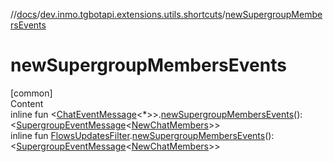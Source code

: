 //[docs](../../index.md)/[dev.inmo.tgbotapi.extensions.utils.shortcuts](index.md)/[newSupergroupMembersEvents](new-supergroup-members-events.md)



# newSupergroupMembersEvents  
[common]  
Content  
inline fun <[ChatEventMessage](../dev.inmo.tgbotapi.types.message.abstracts/-chat-event-message/index.md)<*>>.[newSupergroupMembersEvents](new-supergroup-members-events.md)(): <[SupergroupEventMessage](../dev.inmo.tgbotapi.types.message.abstracts/-supergroup-event-message/index.md)<[NewChatMembers](../dev.inmo.tgbotapi.types.message.ChatEvents/-new-chat-members/index.md)>>  
inline fun [FlowsUpdatesFilter](../dev.inmo.tgbotapi.updateshandlers/-flows-updates-filter/index.md).[newSupergroupMembersEvents](new-supergroup-members-events.md)(): <[SupergroupEventMessage](../dev.inmo.tgbotapi.types.message.abstracts/-supergroup-event-message/index.md)<[NewChatMembers](../dev.inmo.tgbotapi.types.message.ChatEvents/-new-chat-members/index.md)>>  



